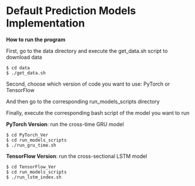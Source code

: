 # Default Prediction Models Implementation

**How to run the program**

First, go to the data directory and execute the get_data.sh script to download data

```
$ cd data
$ ./get_data.sh
```

Second, choose which version of code you want to use: PyTorch or TensorFlow

And then go to the corresponding run_models_scripts directory

Finally, execute the corresponding bash script of the model you want to run

**PyTorch Version**: run the cross-time GRU model
```
$ cd PyTorch_Ver
$ cd run_models_scripts
$ ./run_gru_time.sh
```

**TensorFlow Version**: run the cross-sectional LSTM model
```
$ cd TensorFlow_Ver
$ cd run_models_scripts
$ ./run_lstm_index.sh
```
